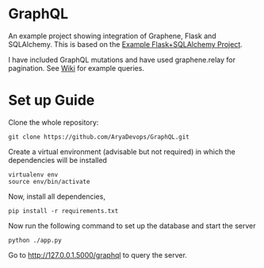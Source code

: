 # GraphQL
An example project showing integration of Graphene, Flask and SQLAlchemy. This is based on the [Example Flask+SQLAlchemy Project](https://github.com/graphql-python/graphene-sqlalchemy/tree/master/examples/flask_sqlalchemy). 

I have included GraphQL mutations and have used graphene.relay for pagination. See [Wiki](https://github.com/AryaDevops/GraphQL/wiki) for example queries.


# Set up Guide

Clone the whole repository:
```
git clone https://github.com/AryaDevops/GraphQL.git

```

Create a virtual environment (advisable but not required) in which the dependencies will be installed

```
virtualenv env
source env/bin/activate

```

Now, install all dependencies,

```
pip install -r requirements.txt

```

Now run the following command to set up the database and start the server

```
python ./app.py

```

Go to http://127.0.0.1.5000/graphql to query the server.
